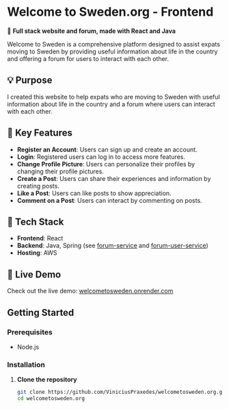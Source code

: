 # Welcome to Sweden.org - Frontend

🌟 **Full stack website and forum, made with React and Java**

Welcome to Sweden is a comprehensive platform designed to assist expats moving to Sweden by providing useful information about life in the country and offering a forum for users to interact with each other.

## 💡 Purpose

I created this website to help expats who are moving to Sweden with useful information about life in the country and a forum where users can interact with each other.

## 🌟 Key Features

- **Register an Account**: Users can sign up and create an account.
- **Login**: Registered users can log in to access more features.
- **Change Profile Picture**: Users can personalize their profiles by changing their profile pictures.
- **Create a Post**: Users can share their experiences and information by creating posts.
- **Like a Post**: Users can like posts to show appreciation.
- **Comment on a Post**: Users can interact by commenting on posts.

## 🔧 Tech Stack

- **Frontend**: React
- **Backend**: Java, Spring (see [forum-service](https://github.com/ViniciusPraxedes/forum-service) and [forum-user-service](https://github.com/ViniciusPraxedes/forum-user-service))
- **Hosting**: AWS

## 🌟 Live Demo

Check out the live demo: [welcometosweden.onrender.com](https://welcometosweden.onrender.com/)

## Getting Started

### Prerequisites

- Node.js

### Installation

1. **Clone the repository**

   ```bash
   git clone https://github.com/ViniciusPraxedes/welcometosweden.org.git
   cd welcometosweden.org
